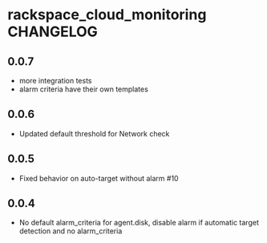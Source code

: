rackspace_cloud_monitoring CHANGELOG
==================

0.0.7
-----
- more integration tests
- alarm criteria have their own templates

0.0.6
-----
- Updated default threshold for Network check

0.0.5
-----
- Fixed behavior on auto-target without alarm #10

0.0.4
-----
- No default alarm_criteria for agent.disk, disable alarm if automatic target detection and no alarm_criteria

